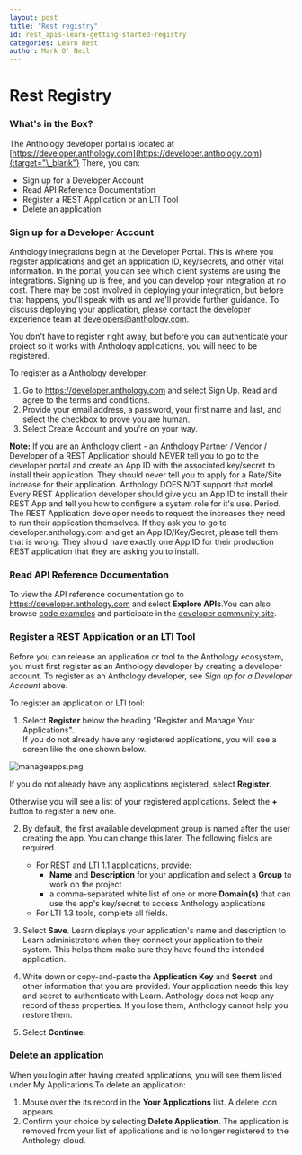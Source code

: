 ```yaml
---
layout: post
title: "Rest registry"
id: rest_apis-learn-getting-started-registry
categories: Learn Rest
author: Mark O' Neil
---
```


# Rest Registry

### What's in the Box?

The Anthology developer portal is located at [https://developer.anthology.com](https://developer.anthology.com){:target="\_blank"} There, you can:

- Sign up for a Developer Account
- Read API Reference Documentation
- Register a REST Application or an LTI Tool
- Delete an application

### Sign up for a Developer Account

Anthology integrations begin at the Developer Portal. This is where you
register applications and get an application ID, key/secrets, and other vital
information. In the portal, you can see which client systems are using the
integrations. Signing up is free, and you can develop your integration at no
cost. There may be cost involved in deploying your integration, but before
that happens, you'll speak with us and we'll provide further guidance. To
discuss deploying your application, please contact the developer experience
team at [developers@anthology.com](mailto:developers@anthology.com).

You don't have to register right away, but before you can authenticate your
project so it works with Anthology applications, you will need to be
registered.

To register as a Anthology developer:

1. Go to https://developer.anthology.com and select Sign Up. Read and agree to the terms and conditions.
2. Provide your email address, a password, your first name and last, and select the checkbox to prove you are human.
3. Select Create Account and you're on your way.

**Note:** If you are an Anthology client - an Anthology Partner / Vendor / Developer of a REST Application should NEVER tell you to go to the developer portal and create an App ID with the associated key/secret to install their application. They should never tell you to apply for a Rate/Site increase for their application. Anthology DOES NOT support that model. Every REST Application developer should give you an App ID to install their REST App and tell you how to configure a system role for it's use. Period. The REST Application developer needs to request the increases they need to run their application themselves. If they ask you to go to developer.anthology.com and get an App ID/Key/Secret, please tell them that is wrong. They should have exactly one App ID for their production REST application that they are asking you to install.

### Read API Reference Documentation

To view the API reference documentation go to
https://developer.anthology.com and select **Explore
APIs**.You can also browse [code examples](https://github.com/search?q=org%3Ablackboard+BBDN-REST&unscoped_q=BBDN-REST) and participate in the [developer community
site](https://community.blackboard.com/developers).

### Register a REST Application or an LTI Tool

Before you can release an application or tool to the Anthology ecosystem, you
must first register as an Anthology developer by creating a developer account.
To register as an Anthology developer, see _Sign up for a Developer Account_
above.

To register an application or LTI tool:

1. Select **Register** below the heading "Register and Manage Your Applications".  
   If you do not already have any registered applications, you will see a screen
   like the one shown below.

![manageapps.png](/assets/img/registry-1.png)

If you do not already have any applications registered,
select **Register**.

Otherwise you will see a list of your registered applications. Select the
**+** button to register a new one.

2. By default, the first available development group is named after the user creating the app. You can change this later. The following fields are required.


    * For REST and LTI 1.1 applications, provide:
      * **Name** and **Description** for your application and select a **Group** to work on the project
      * a comma-separated white list of one or more **Domain(s)** that can use the app's key/secret to access Anthology applications
    * For LTI 1.3 tools, complete all fields.

3. Select **Save**. Learn displays your application's name and description to Learn administrators when they connect your application to their system. This helps them make sure they have found the intended application.
4. Write down or copy-and-paste the **Application Key** and **Secret** and other information that you are provided. Your application needs this key and secret to authenticate with Learn. Anthology does not keep any record of these properties. If you lose them, Anthology cannot help you restore them.
5. Select **Continue**.

### Delete an application

When you login after having created applications, you will see them listed
under My Applications.To delete an application:

1. Mouse over the its record in the **Your Applications** list. A delete icon appears.
2. Confirm your choice by selecting **Delete Application**. The application is removed from your list of applications and is no longer registered to the Anthology cloud.
